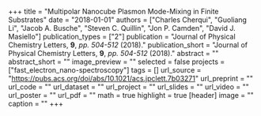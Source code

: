 +++
title = "Multipolar Nanocube Plasmon Mode-Mixing in Finite Substrates"
date = "2018-01-01"
authors = ["Charles Cherqui", "Guoliang Li", "Jacob A. Busche", "Steven C. Quillin", "Jon P. Camden", "David J. Masiello"]
publication_types = ["2"]
publication = "Journal of Physical Chemistry Letters, **9**, _pp. 504-512_ (2018)."
publication_short = "Journal of Physical Chemistry Letters, **9**, _pp. 504-512_ (2018)."
abstract = ""
abstract_short = ""
image_preview = ""
selected = false
projects = ["fast_electron_nano-spectroscopy"]
tags = []
url_source = "https://pubs.acs.org/doi/abs/10.1021/acs.jpclett.7b03271"
url_preprint = ""
url_code = ""
url_dataset = ""
url_project = ""
url_slides = ""
url_video = ""
url_poster = ""
url_pdf = ""
math = true
highlight = true
[header]
image = ""
caption = ""
+++

